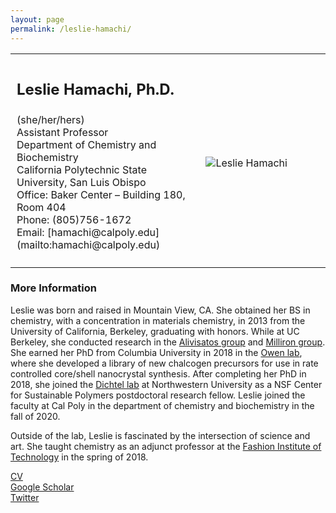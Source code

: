 ```yaml
---
layout: page
permalink: /leslie-hamachi/
---
```


<table>
  <tr>
    <th width="60%"></th>
    <th width="40%"></th>
  </tr>
  <tr > 
    <td style="padding: 10px">
     <p style="font-size: 24px;"><b>Leslie Hamachi, Ph.D.</b></p>
     <p style="font-size: 16px;">(she/her/hers)<br>
        Assistant Professor<br>
        Department of Chemistry and Biochemistry<br>
        California Polytechnic State University, San Luis Obispo<br>
        Office: Baker Center – Building 180, Room 404<br>
        Phone: (805)756-1672<br>
        Email: [hamachi@calpoly.edu](mailto:hamachi@calpoly.edu)</p>
    </td>
    <td style="padding: 10px">
      <img src="https://lesliehamachi.github.io/images/Leslie_Hamachi.jpg" alt="Leslie Hamachi" title="Leslie Hamachi" style="vertical-align:top; text-align: center"/>
    </td>
  </tr>
</table>

### More Information

Leslie was born and raised in Mountain View, CA. She obtained her BS in chemistry, with a concentration in materials chemistry, in 2013 from the University of California, Berkeley, graduating with honors. While at UC Berkeley, she conducted research in the [Alivisatos group](https://alivisatoslab.uchicago.edu/alumni/) and [Milliron group](https://nanocrystal.che.utexas.edu/index.html). She earned her PhD from Columbia University in 2018 in the [Owen lab](https://owen.chem.columbia.edu/), where she developed a library of new chalcogen precursors for use in rate controlled core/shell nanocrystal synthesis. After completing her PhD in 2018, she joined the [Dichtel lab](https://sites.northwestern.edu/dichtel/) at Northwestern University as a NSF Center for Sustainable Polymers postdoctoral research fellow. Leslie joined the faculty at Cal Poly in the department of chemistry and biochemistry in the fall of 2020.

Outside of the lab, Leslie is fascinated by the intersection of science and art. She taught chemistry as an adjunct professor at the [Fashion Institute of Technology](https://www.fitnyc.edu/) in the spring of 2018.

<a href="https://lesliehamachi.github.io/assets/Leslie_Hamachi_CV.pdf" target="_blank" rel="noreferrer noopener">CV</a><br>
[Google Scholar](https://scholar.google.com/citations?user=6BvUnCsAAAAJ&hl=en)<br>
[Twitter](https://twitter.com/leslie_hamachi)
